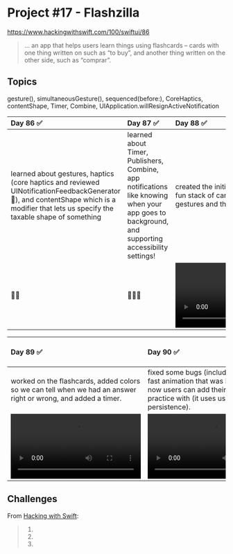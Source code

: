 # Project #17 - Flashzilla

https://www.hackingwithswift.com/100/swiftui/86

> ... an app that helps users learn things using flashcards – cards with one thing written on such as “to buy”, and another thing written on the other side, such as “comprar”. 

## Topics
gesture(), simultaneousGesture(), sequenced(before:), CoreHaptics, contentShape, Timer, Combine, UIApplication.willResignActiveNotification

| Day 86 :white_check_mark: | Day 87 :white_check_mark: | Day 88 :white_check_mark: |
|:--|:--|:--|
| learned about gestures, haptics (core haptics and reviewed UINotificationFeedbackGenerator 🤯), and contentShape which is a modifier that lets us specify the taxable shape of something | learned about Timer, Publishers, Combine, app notifications like knowing when your app goes to background, and supporting  accessibility settings! | created the initial UI for the app. Built a fun stack of cards, added the swipe gestures and the cards text | | | |
| 💆‍♀️ | 🧍🏽‍♀️ | ![D88](Data/D88.mov) | 

| Day 89 :white_check_mark: | Day 90 :white_check_mark: | Day 91 :white_check_mark: |
|:--|:--|:--|
| worked on the flashcards, added colors so we can tell when we had an answer right or wrong, and added a timer. | fixed some bugs (including the card's fast animation that was happening) and now users can add their own cards to practice with (it uses user defaults as persistence). | |
| ![D89](Data/D89.mov) | ![D90](https://user-images.githubusercontent.com/12801333/127066363-e33118e1-b3ad-42bb-a52e-8c8cd55e0daf.mov) | ![D91](Data/D91.png) |

## Challenges

From [Hacking with Swift]():
>1. 
>2. 
>3. 
